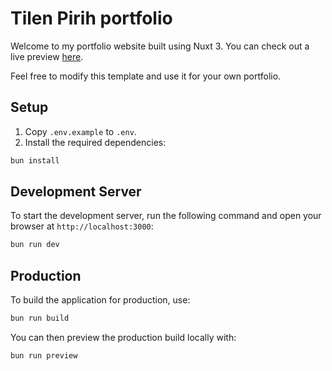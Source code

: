 # Tilen Pirih portfolio

Welcome to my portfolio website built using Nuxt 3. You can check out a live preview [here](https://tilenpirih.com/).

Feel free to modify this template and use it for your own portfolio.

## Setup

1. Copy `.env.example` to `.env`.
2. Install the required dependencies:

```bash
bun install
```

## Development Server

To start the development server, run the following command and open your browser at `http://localhost:3000`:

```bash
bun run dev
```

## Production

To build the application for production, use:

```bash
bun run build
```

You can then preview the production build locally with:

```bash
bun run preview
```

